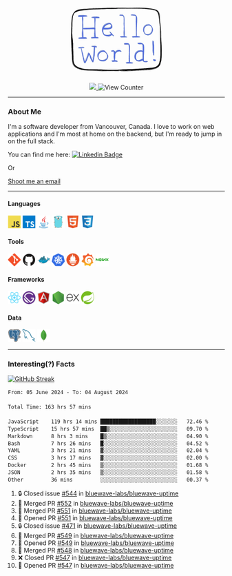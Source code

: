 <div align="center">
    <img src="./img/hello_world.webp" height="200px" width="">
    <div>
        <a href="https://www.linkedin.com/in/ajhollid">
            <img src="https://img.shields.io/badge/LinkedIn-blue"/>
        </a>
        <img src="https://komarev.com/ghpvc/?username=ajhollid&color=yellow" alt="View Counter">
    </div>
</div>

---

### About Me

I'm a software developer from Vancouver, Canada. I love to work on web applications and I'm most at home on the backend, but I'm ready to jump in on the full stack.

You can find me here: [![Linkedin Badge](https://img.shields.io/badge/-ajhollid-blue?style=flat&logo=Linkedin&logoColor=white)](https://www.linkedin.com/in/ajhollid)

Or

[Shoot me an email](mailto:ajhollid@gmail.com)

---

#### Languages

<div>
    <img src="./img/devicons/javascript-original.svg" width=30 height=30 alt="JavaScript">
    <img src="/img/devicons/typescript-original.svg" width=30 height=30 alt="TypeScript">
    <img src="./img/devicons/java-original.svg" width=30 height=30 alt="Java">
    <img src="./img/devicons/go-original.svg" width=30 height=30 alt="Golang">
    <img src="./img/devicons/html5-original.svg" width=30 height=30 alt="HTML 5">
    <img src="./img/devicons/css3-original.svg" width=30 height=30 alt="CSS 3">
</div>

#### Tools

<div>
    <img src="./img/devicons/git-original.svg" width=30 height=30 alt="Git">
    <img src="./img/devicons/github-original.svg" width=30 height=30 alt="Github">
    <img src="./img/devicons/docker-original.svg" width=30 
    height=30 alt="Docker">
    <img src="./img/devicons/kubernetes-original.svg" width=30 height=30 alt="K8">
    <img src="./img/devicons/prometheus-original.svg" width=30 height=30 alt="Prometheus">
    <img src="./img/devicons/grafana-original.svg" width=30 height=30 alt="Grafana">
    <img src="./img/devicons/nginx-original.svg" width=30 height=30 alt="Nginx">
</div>

#### Frameworks

<div>
    <img src="./img/devicons/react-original.svg" width=30 height=30 alt="React">
    <img src="./img/devicons/gatsby-original.svg" width=30 height=30 alt="Gatsby">
    <img src="./img/devicons/angularjs-original.svg" width=30 height=30 alt="AngularJS">
    <img src="./img/devicons/nodejs-original.svg" width=30 height=30 alt="NodeJS">
    <img src="./img/devicons/express-original.svg" width=30 height=30 alt="Express">
    <img src="./img/devicons/spring-original.svg" width=30 height=30 alt="Spring">
</div>

#### Data

<div>
    <img src="./img/devicons/postgresql-original.svg" width=30 height=30 alt="Postgresql">
    <img src="./img/devicons/mysql-original.svg" width=30 height=30 alt="Mysql">
    <img src="./img/devicons/mongodb-original.svg" width=30 height=30 alt="MongoDB">
</div>

---

### Interesting(?) Facts

[![GitHub Streak](http://github-readme-streak-stats.herokuapp.com?user=ajhollid)](https://git.io/streak-stats)

 <!--START_SECTION:waka-->

```txt
From: 05 June 2024 - To: 04 August 2024

Total Time: 163 hrs 57 mins

JavaScript    119 hrs 14 mins ██████████████████░░░░░░░   72.46 %
TypeScript    15 hrs 57 mins  ██▒░░░░░░░░░░░░░░░░░░░░░░   09.70 %
Markdown      8 hrs 3 mins    █▒░░░░░░░░░░░░░░░░░░░░░░░   04.90 %
Bash          7 hrs 26 mins   █░░░░░░░░░░░░░░░░░░░░░░░░   04.52 %
YAML          3 hrs 21 mins   ▓░░░░░░░░░░░░░░░░░░░░░░░░   02.04 %
CSS           3 hrs 17 mins   ▓░░░░░░░░░░░░░░░░░░░░░░░░   02.00 %
Docker        2 hrs 45 mins   ▒░░░░░░░░░░░░░░░░░░░░░░░░   01.68 %
JSON          2 hrs 35 mins   ▒░░░░░░░░░░░░░░░░░░░░░░░░   01.58 %
Other         36 mins         ░░░░░░░░░░░░░░░░░░░░░░░░░   00.37 %
```

<!--END_SECTION:waka-->


<!--START_SECTION:activity-->
1. 🔒 Closed issue [#544](https://github.com/bluewave-labs/bluewave-uptime/issues/544) in [bluewave-labs/bluewave-uptime](https://github.com/bluewave-labs/bluewave-uptime)
2. 🎉 Merged PR [#552](https://github.com/bluewave-labs/bluewave-uptime/pull/552) in [bluewave-labs/bluewave-uptime](https://github.com/bluewave-labs/bluewave-uptime)
3. 🎉 Merged PR [#551](https://github.com/bluewave-labs/bluewave-uptime/pull/551) in [bluewave-labs/bluewave-uptime](https://github.com/bluewave-labs/bluewave-uptime)
4. 💪 Opened PR [#551](https://github.com/bluewave-labs/bluewave-uptime/pull/551) in [bluewave-labs/bluewave-uptime](https://github.com/bluewave-labs/bluewave-uptime)
5. 🔒 Closed issue [#471](https://github.com/bluewave-labs/bluewave-uptime/issues/471) in [bluewave-labs/bluewave-uptime](https://github.com/bluewave-labs/bluewave-uptime)
6. 🎉 Merged PR [#549](https://github.com/bluewave-labs/bluewave-uptime/pull/549) in [bluewave-labs/bluewave-uptime](https://github.com/bluewave-labs/bluewave-uptime)
7. 💪 Opened PR [#549](https://github.com/bluewave-labs/bluewave-uptime/pull/549) in [bluewave-labs/bluewave-uptime](https://github.com/bluewave-labs/bluewave-uptime)
8. 🎉 Merged PR [#548](https://github.com/bluewave-labs/bluewave-uptime/pull/548) in [bluewave-labs/bluewave-uptime](https://github.com/bluewave-labs/bluewave-uptime)
9. ❌ Closed PR [#547](https://github.com/bluewave-labs/bluewave-uptime/pull/547) in [bluewave-labs/bluewave-uptime](https://github.com/bluewave-labs/bluewave-uptime)
10. 💪 Opened PR [#547](https://github.com/bluewave-labs/bluewave-uptime/pull/547) in [bluewave-labs/bluewave-uptime](https://github.com/bluewave-labs/bluewave-uptime)
<!--END_SECTION:activity-->

